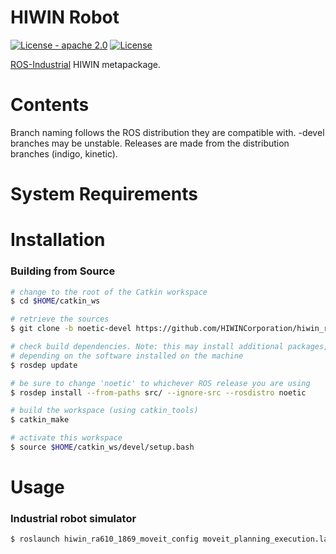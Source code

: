 # HIWIN Robot

[![License - apache 2.0](https://img.shields.io/:license-Apache%202.0-yellowgreen.svg)](https://opensource.org/licenses/Apache-2.0)
[![License](https://img.shields.io/badge/License-BSD%203--Clause-blue.svg)](https://opensource.org/licenses/BSD-3-Clause)

[ROS-Industrial](http://wiki.ros.org/Industrial) HIWIN metapackage.

# Contents
Branch naming follows the ROS distribution they are compatible with. -devel branches may be unstable. Releases are made from the distribution branches (indigo, kinetic).

# System Requirements

# Installation
### Building from Source
```bash
# change to the root of the Catkin workspace
$ cd $HOME/catkin_ws

# retrieve the sources
$ git clone -b noetic-devel https://github.com/HIWINCorporation/hiwin_ros.git src/

# check build dependencies. Note: this may install additional packages,
# depending on the software installed on the machine
$ rosdep update

# be sure to change 'noetic' to whichever ROS release you are using
$ rosdep install --from-paths src/ --ignore-src --rosdistro noetic

# build the workspace (using catkin_tools)
$ catkin_make

# activate this workspace
$ source $HOME/catkin_ws/devel/setup.bash
```

# Usage
### Industrial robot simulator
```bash
$ roslaunch hiwin_ra610_1869_moveit_config moveit_planning_execution.launch
```